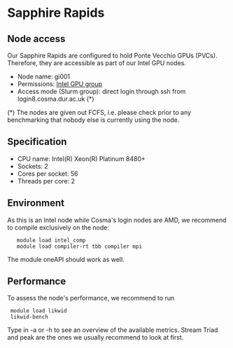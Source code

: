 # Sapphire Rapids

## Node access

Our Sapphire Rapids are configured to hold Ponte Vecchio GPUs (PVCs). Therefore, they are accessible as part of our Intel GPU nodes.

- Node name: gi001
- Permissions: [Intel GPU group](access.md)
- Access mode (Slurm group): direct login through ssh from login8.cosma.dur.ac.uk (*)

(*) The nodes are given out FCFS, i.e. please check prior to any benchmarking that nobody else is currently using the node.

## Specification

- CPU name:       Intel(R) Xeon(R) Platinum 8480+
- Sockets:                2
- Cores per socket:       56
- Threads per core:       2

## Environment

As this is an Intel node while Cosma's login nodes are AMD, we recommend to compile exclusively on the node:


       module load intel_comp
       module load compiler-rt tbb compiler mpi

The module oneAPI should work as well.

## Performance

To assess the node's performance, we recommend to run

     module load likwid
     likwid-bench

Type in -a or -h to see an overview of the available metrics. Stream Triad and peak are the ones we usually recommend to look at first.



